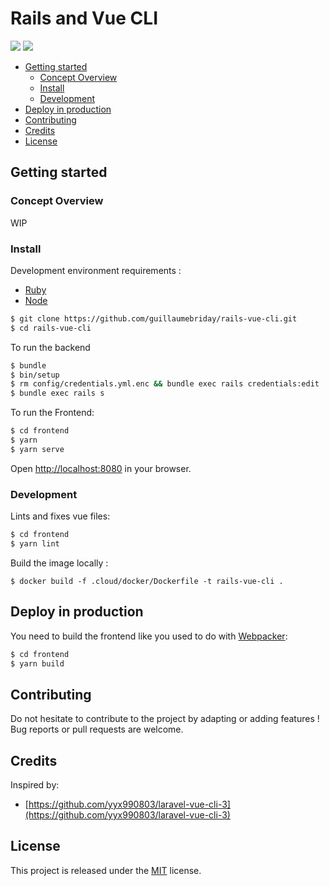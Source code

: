 # Rails and Vue CLI

[![](https://img.shields.io/docker/pulls/guillaumebriday/rails-vue-cli)](https://hub.docker.com/r/guillaumebriday/rails-vue-cli)
[![](https://img.shields.io/github/license/guillaumebriday/rails-vue-cli)](https://github.com/guillaumebriday/rails-vue-cli)

- [Getting started](#getting-started)
  - [Concept Overview](#concept-overview)
  - [Install](#install)
  - [Development](#development)
- [Deploy in production](#deploy-in-production)
- [Contributing](#contributing)
- [Credits](#credits)
- [License](#license)

## Getting started

### Concept Overview

WIP

### Install

Development environment requirements :
- [Ruby](https://www.ruby-lang.org/en/)
- [Node](https://nodejs.org/en/)

```bash
$ git clone https://github.com/guillaumebriday/rails-vue-cli.git
$ cd rails-vue-cli
```

To run the backend
```bash
$ bundle
$ bin/setup
$ rm config/credentials.yml.enc && bundle exec rails credentials:edit
$ bundle exec rails s
```

To run the Frontend:
```bash
$ cd frontend
$ yarn
$ yarn serve
```

Open [http://localhost:8080](http://localhost:8080) in your browser.

### Development

Lints and fixes vue files:
```bash
$ cd frontend
$ yarn lint
```

Build the image locally :
```
$ docker build -f .cloud/docker/Dockerfile -t rails-vue-cli .
```

## Deploy in production

You need to build the frontend like you used to do with [Webpacker](https://github.com/rails/webpacker):

```bash
$ cd frontend
$ yarn build
```

## Contributing

Do not hesitate to contribute to the project by adapting or adding features ! Bug reports or pull requests are welcome.

## Credits

Inspired by:

+ [https://github.com/yyx990803/laravel-vue-cli-3](https://github.com/yyx990803/laravel-vue-cli-3)

## License

This project is released under the [MIT](http://opensource.org/licenses/MIT) license.
